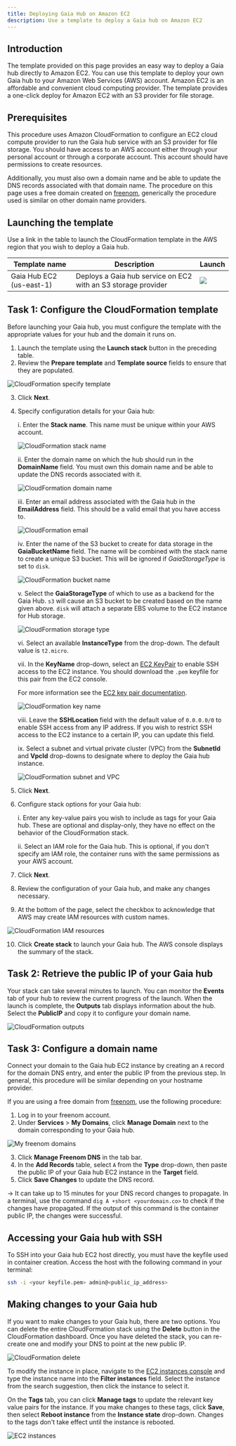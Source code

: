 ```yaml
---
title: Deploying Gaia Hub on Amazon EC2
description: Use a template to deploy a Gaia hub on Amazon EC2
---
```


## Introduction

The template provided on this page provides an easy way to deploy a Gaia hub directly to Amazon EC2. You can use this
template to deploy your own Gaia hub to your Amazon Web Services (AWS) account. Amazon EC2 is an affordable and
convenient cloud computing provider. The template provides a one-click deploy for Amazon EC2 with an S3 provider for
file storage.

## Prerequisites

This procedure uses Amazon CloudFormation to configure an EC2 cloud compute provider to run the Gaia hub service with
an S3 provider for file storage. You should have access to an AWS account either through your personal account or
through a corporate account. This account should have permissions to create resources.

Additionally, you must also own a domain name and be able to update the DNS records associated with that domain name.
The procedure on this page uses a free domain created on [freenom][], generically the procedure used
is similar on other domain name providers.

## Launching the template

Use a link in the table to launch the CloudFormation template in the AWS region that you wish to deploy a Gaia hub.

| Template name            | Description                                                   | Launch                                                               |
| ------------------------ | ------------------------------------------------------------- | -------------------------------------------------------------------- |
| Gaia Hub EC2 (us-east-1) | Deploys a Gaia hub service on EC2 with an S3 storage provider | [![](/images/cloudformation-launch-stack-button.png)][ec2-us-east-1] |

## Task 1: Configure the CloudFormation template

Before launching your Gaia hub, you must configure the template with the appropriate values for your hub and the domain
it runs on.

1. Launch the template using the **Launch stack** button in the preceding table.
2. Review the **Prepare template** and **Template source** fields to ensure that they are populated.

![CloudFormation specify template](/images/cloudformation-specify-template.png)

3. Click **Next**.
4. Specify configuration details for your Gaia hub:

   i. Enter the **Stack name**. This name must be unique within your AWS account.

   ![CloudFormation stack name](/images/cloudformation-stack-name.png)

   ii. Enter the domain name on which the hub should run in the **DomainName** field. You must own this domain name and
   be able to update the DNS records associated with it.

   ![CloudFormation domain name](/images/cloudformation-domain-name.png)

   iii. Enter an email address associated with the Gaia hub in the **EmailAddress** field. This should be a valid email
   that you have access to.

   ![CloudFormation email](/images/cloudformation-email.png)

   iv. Enter the name of the S3 bucket to create for data storage in the **GaiaBucketName** field. The name will be
   combined with the stack name to create a unique S3 bucket. This will be ignored if _GaiaStorageType_ is set to `disk`.

   ![CloudFormation bucket name](/images/cloudformation-bucket.png)

   v. Select the **GaiaStorageType** of which to use as a backend for the Gaia Hub. `s3` will cause an S3 bucket to be created
   based on the name given above. `disk` will attach a separate EBS volume to the EC2 instance for Hub storage.

   ![CloudFormation storage type](/images/cloudformation-storage-type.png)

   vi. Select an available **InstanceType** from the drop-down. The default value is `t2.micro`.

   vii. In the **KeyName** drop-down, select an [EC2 KeyPair](https://console.aws.amazon.com/ec2/v2/home?region=us-east-1#KeyPairs:)
   to enable SSH access to the EC2 instance. You should download the `.pem` keyfile for this pair from the EC2 console.

   For more information see the [EC2 key pair documentation](https://docs.aws.amazon.com/AWSEC2/latest/UserGuide/ec2-key-pairs.html#prepare-key-pair).

   ![CloudFormation key name](/images/cloudformation-keyname.png)

   viii. Leave the **SSHLocation** field with the default value of `0.0.0.0/0` to enable SSH access from any IP address.
   If you wish to restrict SSH access to the EC2 instance to a certain IP, you can update this field.

   ix. Select a subnet and virtual private cluster (VPC) from the **SubnetId** and **VpcId** drop-downs to designate
   where to deploy the Gaia hub instance.

   ![CloudFormation subnet and VPC](/images/cloudformation-subnet.png)

5. Click **Next**.
6. Configure stack options for your Gaia hub:

   i. Enter any key-value pairs you wish to include as tags for your Gaia hub. These are optional and display-only, they
   have no effect on the behavior of the CloudFormation stack.

   ii. Select an IAM role for the Gaia hub. This is optional, if you don't specify am IAM role, the container runs
   with the same permissions as your AWS account.

7. Click **Next**.
8. Review the configuration of your Gaia hub, and make any changes necessary.
9. At the bottom of the page, select the checkbox to acknowledge that AWS may create IAM resources with custom names.

![CloudFormation IAM resources](/images/cloudformation-iam-resources.png)

10. Click **Create stack** to launch your Gaia hub. The AWS console displays the summary of the stack.

## Task 2: Retrieve the public IP of your Gaia hub

Your stack can take several minutes to launch. You can monitor the **Events** tab of your hub to review the current
progress of the launch. When the launch is complete, the **Outputs** tab displays information about the hub. Select
the **PublicIP** and copy it to configure your domain name.

![CloudFormation outputs](/images/cloudformation-details.png)

## Task 3: Configure a domain name

Connect your domain to the Gaia hub EC2 instance by creating an `A` record for the domain DNS entry, and enter the
public IP from the previous step. In general, this procedure will be similar depending on your hostname provider.

If you are using a free domain from [freenom], use the following procedure:

1. Log in to your freenom account.
2. Under **Services** > **My Domains**, click **Manage Domain** next to the domain corresponding to your Gaia hub.

![My freenom domains](/images/freenom-my-domains.png)

3. Click **Manage Freenom DNS** in the tab bar.
4. In the **Add Records** table, select `A` from the **Type** drop-down, then paste the public IP of your Gaia hub EC2
   instance in the **Target** field.
5. Click **Save Changes** to update the DNS record.

-> It can take up to 15 minutes for your DNS record changes to propagate. In a terminal, use the command
`dig A +short <yourdomain.co>` to check if the changes have propagated. If the output of this command is the container
public IP, the changes were successful.

## Accessing your Gaia hub with SSH

To SSH into your Gaia hub EC2 host directly, you must have the keyfile used in container creation. Access the host with
the following command in your terminal:

```bash
ssh -i <your keyfile.pem> admin@<public_ip_address>
```

## Making changes to your Gaia hub

If you want to make changes to your Gaia hub, there are two options. You can delete the entire CloudFormation stack
using the **Delete** button in the CloudFormation dashboard. Once you have deleted the stack, you can re-create one and
modify your DNS to point at the new public IP.

![CloudFormation delete](/images/cloudformation-delete.png)

To modify the instance in place, navigate to the [EC2 instances console][] and type the instance name into the
**Filter instances** field. Select the instance from the search suggestion, then click the instance to select it.

On the **Tags** tab, you can click **Manage tags** to update the relevant key value pairs for the instance. If you make
changes to these tags, click **Save**, then select **Reboot instance** from the **Instance state** drop-down. Changes
to the tags don't take effect until the instance is rebooted.

![EC2 instances](/images/ec2-instances.png)

[ec2-us-east-1]: https://console.aws.amazon.com/cloudformation/home?region=us-east-1#/stacks/new?stackName=Gaia&templateURL=https://cf-templates-18jq0t04gve7c-us-east-1.s3.amazonaws.com/cloudformation.yaml
[freenom]: https://freenom.com
[ec2 instances console]: https://console.aws.amazon.com/ec2/v2/home?region=us-east-1#Instances

